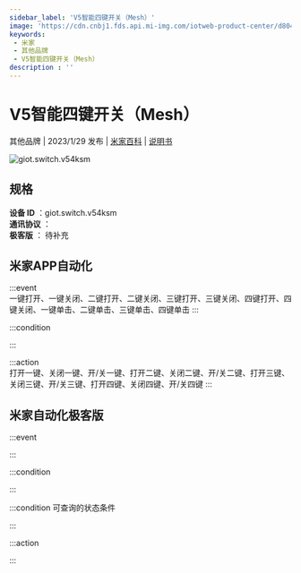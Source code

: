 ```yaml
---
sidebar_label: 'V5智能四键开关（Mesh）'
image: 'https://cdn.cnbj1.fds.api.mi-img.com/iotweb-product-center/d804bc858c6740cacab4f319d65076ed_1662520432168.png?GalaxyAccessKeyId=AKVGLQWBOVIRQ3XLEW&Expires=9223372036854775807&Signature=Hsqr+ZeBaC1hMMqyfGGRiiBFQNo='
keywords: 
 - 米家
 - 其他品牌
 - V5智能四键开关（Mesh）
description : ''
---
```

# V5智能四键开关（Mesh）

其他品牌 | 2023/1/29 发布 | [米家百科](https://home.mi.com/webapp/content/baike/product/index.html?model=giot.switch.v54ksm) | [说明书](https://home.mi.com/views/introduction.html?model=giot.switch.v54ksm&region=cn)

![giot.switch.v54ksm](https://cdn.cnbj1.fds.api.mi-img.com/iotweb-product-center/d804bc858c6740cacab4f319d65076ed_1662520432168.png?GalaxyAccessKeyId=AKVGLQWBOVIRQ3XLEW&Expires=9223372036854775807&Signature=Hsqr+ZeBaC1hMMqyfGGRiiBFQNo=)

## 规格  
> 
**设备 ID** ：giot.switch.v54ksm  
**通讯协议** ：  
**极客版**  ： 待补充 


## 米家APP自动化  

:::event  
一键打开、一键关闭、二键打开、二键关闭、三键打开、三键关闭、四键打开、四键关闭、一键单击、二键单击、三键单击、四键单击
:::

:::condition  

:::

:::action   
打开一键、关闭一键、开/关一键、打开二键、关闭二键、开/关二键、打开三键、关闭三键、开/关三键、打开四键、关闭四键、开/关四键
:::

## 米家自动化极客版  

:::event  

:::

:::condition  

:::

:::condition 可查询的状态条件  

:::

:::action  

:::

        
